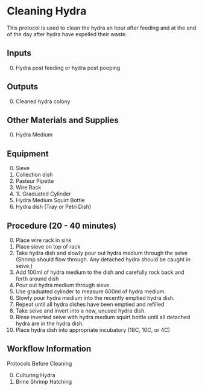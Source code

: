 Cleaning Hydra
===

This protocol is used to clean the hydra an hour after feeding and at the end of the day after hydra have expelled their waste.

Inputs
---
0. Hydra post feeding or hydra post pooping

Outputs
---
0. Cleaned hydra colony

Other Materials and Supplies
---
0. Hydra Medium 

Equipment
---
0. Sieve
0. Collection dish
0. Pasteur Pipette
0. Wire Rack
0. 1L Graduated Cylinder
0. Hydra Medium Squirt Bottle
0. Hydra dish (Tray or Petri Dish)

Procedure (20 - 40 minutes)
---
0. Place wire rack in sink
0. Place sieve on top of rack 
0. Take hydra dish and slowly pour out hydra medium through the seive (Shrimp should flow through. Any detached hydra should be caught in seive.)
0. Add 100ml of hydra medium to the dish and carefully rock back and forth around dish
0. Pour out hydra medium through sieve.
0. Use graduated cylinder to measure 600ml of hydra medium.
0. Slowly pour hydra medium into the recently emptied hydra dish.
0. Repeat until all hydra dishes have been emptied and refilled
0. Take seive and invert into a new, unused hydra dish. 
0. Rinse inverted seive with hydra medium squirt bottle until all detached hydra are in the hydra dish.
0. Place hydra dish into appropriate incubatory (18C, 10C, or 4C)

Workflow Information
---

Protocols Before Cleaning

0. Culturing Hydra
0. Brine Shrimp Hatching
